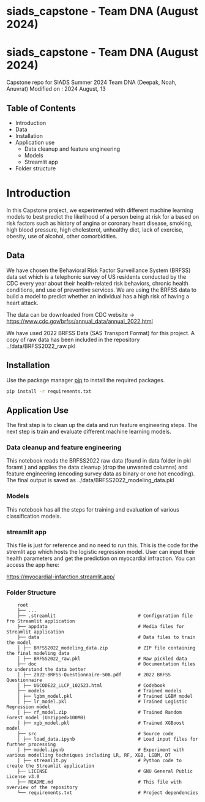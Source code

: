 # siads_capstone - Team DNA (August 2024)

# siads_capstone - Team DNA (August 2024)

Capstone repo for SIADS Summer 2024 Team DNA (Deepak, Noah, Anuvrat)
Modified on : 2024 August, 13

## Table of Contents

- Introduction
- Data
- Installation
- Application use
  - Data cleanup and feature engineering
  - Models
  - Streamlit app
- Folder structure


# Introduction

In this Capstone project, we experimented with different machine learning models to best predict the likelihood of a person being at risk for a based on risk factors such as history of angina or coronary heart disease, smoking, high blood pressure, high cholesterol, unhealthy diet, lack of exercise, obesity, use of alcohol, other comorbidities.

## Data

We have chosen the Behavioral Risk Factor Surveillance System (BRFSS) data set which is a telephonic survey of US residents conducted by the CDC every year about their health-related risk behaviors, chronic health conditions, and use of preventive services. We are using the BRFSS data to build a model to predict whether an individual has a high risk of having a heart attack.

The data can be downloaded from CDC website -> https://www.cdc.gov/brfss/annual_data/annual_2022.html

We have used 2022 BRFSS Data (SAS Transport Format) for this project.
A copy of raw data has been included in the repository ../data/BRFSS2022_raw.pkl

## Installation

Use the package manager [pip](https://pip.pypa.io/en/stable/) to install the required packages.

```bash
pip install -r requirements.txt
```

## Application Use

The first step is to clean up the data and run feature engineering steps. The next step is train and evaluate different machine learning models. 

### Data cleanup and feature engineering

This notebook reads the BRFSS2022 raw data (found in data folder in pkl foramt ) and applies the data cleanup (drop the unwanted columns) and feature engineering (encoding survey data as binary or one hot encoding). The final output is saved as ../data/BRFSS2022_modeling_data.pkl

### Models

This notebook has all the steps for training and evaluation of various classification models.

### streamlit app

This file is just for reference and no need to run this. This is the code for the stremlit app which hosts the logistic regression model. User can input their health parameters and get the prediction on myocardial infraction. You can access the app here:

https://myocardial-infarction.streamlit.app/

### Folder Structure

        root
        ├── ...
        ├── .streamlit                              # Configuration file fro Streamlit application
        ├── appdata                                 # Media files for Streamlit application
        ├── data                                    # Data files to train the model
        │ ├── BRFSS2022_modeling_data.zip           # ZIP file containing the final modeling data
        │ ├── BRFSS2022_raw.pkl                     # Raw pickled data
        ├── doc                                     # Documentation files to understand the data better
        │ ├── 2022-BRFSS-Questionnaire-508.pdf      # 2022 BRFSS Questionnaire
        │ ├── USCODE22_LLCP_102523.html             # Codebook
        ├── models                                  # Trained models
        │ ├── lgbm_model.pkl                        # Trained LGBM model
        │ ├── lr_model.pkl                          # Trained Logistic Regression model
        │ ├── rf_model.zip                          # Trained Random Forest model (Unzipped>100MB)
        │ ├── xgb_model.pkl                         # Trained XGBoost model
        ├── src                                     # Source code
        │ ├── load_data.ipynb                       # Load input files for further processing
        │ ├── model.ipynb                           # Experiment with various modelling techniques including LR, RF, XGB, LGBM, DT
        │ ├── streamlit.py                          # Python code to create the Streamlit application
        ├── LICENSE                                 # GNU General Public License v3.0
        ├── README.md                               # This file with overview of the repository
        └── requirements.txt                        # Project dependencies

